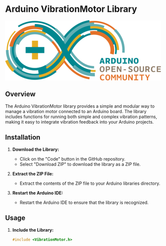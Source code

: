 # Arduino VibrationMotor Library

![Arduino Logo](./ArduinoCommunityLogo.png)

## Overview

The Arduino VibrationMotor library provides a simple and modular way to manage a vibration motor connected to an Arduino board. The library includes functions for running both simple and complex vibration patterns, making it easy to integrate vibration feedback into your Arduino projects.

## Installation

1. **Download the Library:**
   - Click on the "Code" button in the GitHub repository.
   - Select "Download ZIP" to download the library as a ZIP file.

2. **Extract the ZIP File:**
   - Extract the contents of the ZIP file to your Arduino libraries directory.

3. **Restart the Arduino IDE:**
   - Restart the Arduino IDE to ensure that the library is recognized.

## Usage

1. **Include the Library:**
   ```cpp
   #include <VibrationMotor.h>

